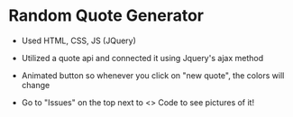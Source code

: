 # Random Quote Generator
   * Used HTML, CSS, JS (JQuery)
   * Utilized a quote api and connected it using Jquery's ajax method
   * Animated button so whenever you click on "new quote", the colors will change

   * Go to "Issues" on the top next to <> Code to see pictures of it!

